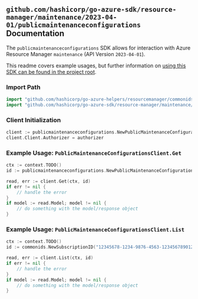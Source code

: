 
## `github.com/hashicorp/go-azure-sdk/resource-manager/maintenance/2023-04-01/publicmaintenanceconfigurations` Documentation

The `publicmaintenanceconfigurations` SDK allows for interaction with Azure Resource Manager `maintenance` (API Version `2023-04-01`).

This readme covers example usages, but further information on [using this SDK can be found in the project root](https://github.com/hashicorp/go-azure-sdk/tree/main/docs).

### Import Path

```go
import "github.com/hashicorp/go-azure-helpers/resourcemanager/commonids"
import "github.com/hashicorp/go-azure-sdk/resource-manager/maintenance/2023-04-01/publicmaintenanceconfigurations"
```


### Client Initialization

```go
client := publicmaintenanceconfigurations.NewPublicMaintenanceConfigurationsClientWithBaseURI("https://management.azure.com")
client.Client.Authorizer = authorizer
```


### Example Usage: `PublicMaintenanceConfigurationsClient.Get`

```go
ctx := context.TODO()
id := publicmaintenanceconfigurations.NewPublicMaintenanceConfigurationID("12345678-1234-9876-4563-123456789012", "publicMaintenanceConfigurationValue")

read, err := client.Get(ctx, id)
if err != nil {
	// handle the error
}
if model := read.Model; model != nil {
	// do something with the model/response object
}
```


### Example Usage: `PublicMaintenanceConfigurationsClient.List`

```go
ctx := context.TODO()
id := commonids.NewSubscriptionID("12345678-1234-9876-4563-123456789012")

read, err := client.List(ctx, id)
if err != nil {
	// handle the error
}
if model := read.Model; model != nil {
	// do something with the model/response object
}
```
